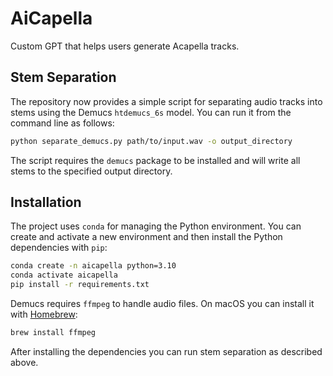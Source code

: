 # AiCapella

Custom GPT that helps users generate Acapella tracks.

## Stem Separation

The repository now provides a simple script for separating audio
tracks into stems using the Demucs `htdemucs_6s` model. You can run it
from the command line as follows:

```bash
python separate_demucs.py path/to/input.wav -o output_directory
```

The script requires the `demucs` package to be installed and will
write all stems to the specified output directory.

## Installation

The project uses `conda` for managing the Python environment. You can create
and activate a new environment and then install the Python dependencies with
`pip`:

```bash
conda create -n aicapella python=3.10
conda activate aicapella
pip install -r requirements.txt
```

Demucs requires `ffmpeg` to handle audio files. On macOS you can install it
with [Homebrew](https://brew.sh/):

```bash
brew install ffmpeg
```

After installing the dependencies you can run stem separation as described
above.
